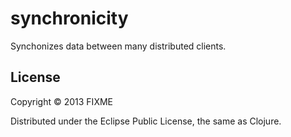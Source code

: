 # synchronicity

Synchonizes data between many distributed clients.

## License

Copyright © 2013 FIXME

Distributed under the Eclipse Public License, the same as Clojure.

